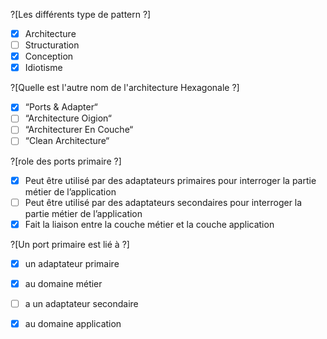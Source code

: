 
?[Les différents type de pattern ?]
-[x] Architecture
-[ ] Structuration
-[x] Conception
-[x] Idiotisme 

?[Quelle est l'autre nom de l'architecture Hexagonale ?]
-[x] “Ports & Adapter“
-[ ] “Architecture Oigion“
-[ ] “Architecturer En Couche“
-[ ] “Clean Architecture“

?[role des ports primaire ?]
-[x] Peut être utilisé par des adaptateurs primaires pour interroger la partie métier de l’application
-[ ] Peut être utilisé par des adaptateurs secondaires pour interroger la partie métier de l’application
-[x] Fait la liaison entre la couche métier et la couche application

?[Un port primaire est lié à ?]
-[x] un adaptateur primaire
-[x] au domaine métier
-[ ] a un adaptateur secondaire
-[x] au domaine application



